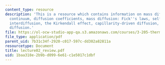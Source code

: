 ```yaml
---
content_type: resource
description: 'This is a resource which contains information on mass diffusion in a
  continuum, diffusion coefficients, mass diffusion: Fick''s laws, self-diffusion,
  interdiffusion, the Kirkendall effect, capillarity-driven diffusion, stress-driven
  diffusion.'
file: https://ol-ocw-studio-app-qa.s3.amazonaws.com/courses/3-205-thermodynamics-and-kinetics-of-materials-fall-2006/1baa318e2b9bd0996e61c1e5017c1dbf_lecture02_review.pdf
file_type: application/pdf
parent_uid: 7b31c34f-2920-c017-597c-dd302a82811a
resourcetype: Document
title: lecture02_review.pdf
uid: 1baa318e-2b9b-d099-6e61-c1e5017c1dbf
---
```

